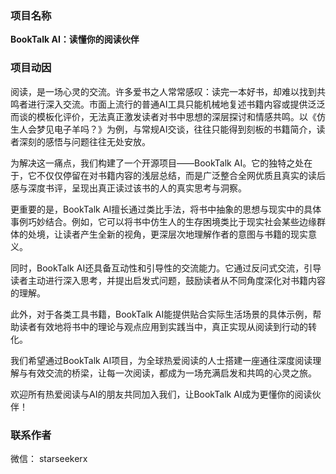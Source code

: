 ### 项目名称
**BookTalk AI：读懂你的阅读伙伴**

### 项目动因

阅读，是一场心灵的交流。许多爱书之人常常感叹：读完一本好书，却难以找到共鸣者进行深入交流。市面上流行的普通AI工具只能机械地复述书籍内容或提供泛泛而谈的模板化评价，无法真正激发读者对书中思想的深层探讨和情感共鸣。以《仿生人会梦见电子羊吗？》为例，与常规AI交谈，往往只能得到刻板的书籍简介，读者深刻的感悟与问题往往无处安放。

为解决这一痛点，我们构建了一个开源项目——BookTalk AI。它的独特之处在于，它不仅仅停留在对书籍内容的浅层总结，而是广泛整合全网优质且真实的读后感与深度书评，呈现出真正读过该书的人的真实思考与洞察。

更重要的是，BookTalk AI擅长通过类比手法，将书中抽象的思想与现实中的具体事例巧妙结合。例如，它可以将书中仿生人的生存困境类比于现实社会某些边缘群体的处境，让读者产生全新的视角，更深层次地理解作者的意图与书籍的现实意义。

同时，BookTalk AI还具备互动性和引导性的交流能力。它通过反问式交流，引导读者主动进行深入思考，并提出启发式问题，鼓励读者从不同角度深化对书籍内容的理解。

此外，对于各类工具书籍，BookTalk AI能提供贴合实际生活场景的具体示例，帮助读者有效地将书中的理论与观点应用到实践当中，真正实现从阅读到行动的转化。

我们希望通过BookTalk AI项目，为全球热爱阅读的人士搭建一座通往深度阅读理解与有效交流的桥梁，让每一次阅读，都成为一场充满启发和共鸣的心灵之旅。

欢迎所有热爱阅读与AI的朋友共同加入我们，让BookTalk AI成为更懂你的阅读伙伴！


### 联系作者

微信： starseekerx

